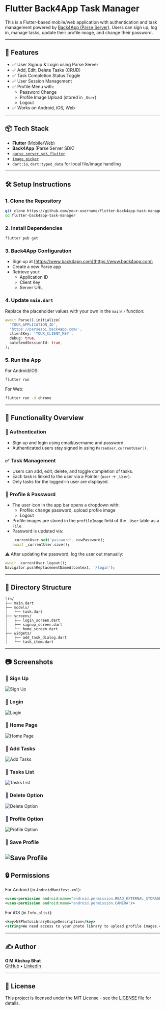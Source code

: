 
# Flutter Back4App Task Manager

This is a Flutter-based mobile/web application with authentication and task management powered by [Back4App (Parse Server)](https://www.back4app.com/). Users can sign up, log in, manage tasks, update their profile image, and change their password.

---

## 🚀 Features

- ✅ User Signup & Login using Parse Server
- ✅ Add, Edit, Delete Tasks (CRUD)
- ✅ Task Completion Status Toggle
- ✅ User Session Management
- ✅ Profile Menu with:
  - Password Change
  - Profile Image Upload (stored in `_User`)
  - Logout
- ✅ Works on Android, iOS, Web

---

## 📦 Tech Stack

- **Flutter** (Mobile/Web)
- **Back4App** (Parse Server SDK)
- [`parse_server_sdk_flutter`](https://pub.dev/packages/parse_server_sdk_flutter)
- [`image_picker`](https://pub.dev/packages/image_picker)
- `dart:io`, `dart:typed_data` for local file/image handling

---

## 🛠 Setup Instructions

### 1. Clone the Repository

```bash
git clone https://github.com/your-username/flutter-back4app-task-manager.git
cd flutter-back4app-task-manager
```

### 2. Install Dependencies

```bash
flutter pub get
```

### 3. Back4App Configuration

- Sign up at [https://www.back4app.com](https://www.back4app.com)
- Create a new Parse app
- Retrieve your:
  - Application ID
  - Client Key
  - Server URL

### 4. Update `main.dart`

Replace the placeholder values with your own in the `main()` function:

```dart
await Parse().initialize(
  'YOUR_APPLICATION_ID',
  'https://parseapi.back4app.com/',
  clientKey: 'YOUR_CLIENT_KEY',
  debug: true,
  autoSendSessionId: true,
);
```

### 5. Run the App

For Android/iOS:
```bash
flutter run
```

For Web:
```bash
flutter run -d chrome
```

---

## 🧪 Functionality Overview

### 🔐 Authentication
- Sign up and login using email/username and password.
- Authenticated users stay signed in using `ParseUser.currentUser()`.

### ✅ Task Management
- Users can add, edit, delete, and toggle completion of tasks.
- Each task is linked to the user via a Pointer (`user` → `_User`).
- Only tasks for the logged-in user are displayed.

### 👤 Profile & Password
- The user icon in the app bar opens a dropdown with:
  - Profile: change password, upload profile image
  - Logout
- Profile images are stored in the `profileImage` field of the `_User` table as a `File`.
- Password is updated via:
  ```dart
  _currentUser.set('password', newPassword);
  await _currentUser.save();
  ```

⚠️ After updating the password, log the user out manually:
```dart
await _currentUser.logout();
Navigator.pushReplacementNamed(context, '/login');
```

---

## 📁 Directory Structure

```
lib/
├── main.dart
├── models/
│   └── task.dart
├── screens/
│   ├── login_screen.dart
│   ├── signup_screen.dart
│   └── home_screen.dart
├── widgets/
│   ├── add_task_dialog.dart
│   └── task_item.dart
```

---

## 📷 Screenshots

### 🔹 Sign Up
![Sign Up](screenshots/image.png)

### 🔹 Login
![Login](screenshots/image-1.png)

### 🔹 Home Page
![Home Page](screenshots/image-2.png)

### 🔹 Add Tasks
![Add Tasks](screenshots/image-3.png)

### 🔹 Tasks List
![Tasks List](screenshots/image-4.png)

### 🔹 Delete Option
![Delete Option](screenshots/image-5.png)

### 🔹 Profile Option
![Profile Option](screenshots/image-6.png)

### 🔹 Save Profile
![Save Profile](screenshots/image-7.png)
---

## 🔒 Permissions

For Android (in `AndroidManifest.xml`):

```xml
<uses-permission android:name="android.permission.READ_EXTERNAL_STORAGE"/>
<uses-permission android:name="android.permission.CAMERA"/>
```

For iOS (in `Info.plist`):

```xml
<key>NSPhotoLibraryUsageDescription</key>
<string>We need access to your photo library to upload profile images.</string>
```

---

## ✍️ Author

**G M Akshay Bhat**  
[GitHub](https://github.com/GMAkshayBhat) • [LinkedIn](https://in.linkedin.com/in/g-m-akshay-bhat-358a32ba)

---

## 📄 License

This project is licensed under the MIT License - see the [LICENSE](LICENSE) file for details.
